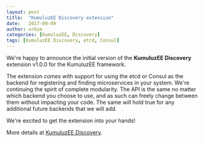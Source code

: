 ```yaml
---
layout: post
title:  "KumuluzEE Discovery extension"
date:   2017-09-09
author: urbim
categories: [KumuluzEE, Discovery]
tags: [KumuluzEE Discovery, etcd, Consul]
---
```


We're happy to announce the initial version of the **KumuluzEE Discovery**
extension v1.0.0 for the KumuluzEE framework.

<!--more-->

The extension comes with support for using the etcd or Consul as the backend for
registering and finding microservices in your system. We're continuing the
spirit of complete modularity. The API is the same no matter which backend you
choose to use, and as such can freely change between them without impacting your
code. The same will hold true for any additional future backends that we will
add.

We're excited to get the extension into your hands!

More details at [KumuluzEE Discovery](https://github.com/kumuluz/kumuluzee-discovery/blob/master/README.md).
